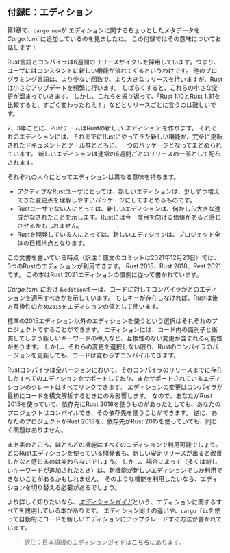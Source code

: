 <!--
## Appendix E - Editions
-->
## 付録E：エディション

<!--
In Chapter 1, you saw that `cargo new` adds a bit of metadata to your
*Cargo.toml* file about an edition. This appendix talks about what that means!
-->
第1章で、`cargo new`が エディションに関するちょっとしたメタデータを *Cargo.toml* に追加しているのを見ましたね。
この付録ではその意味についてお話します！

<!--
The Rust language and compiler have a six-week release cycle, meaning users get
a constant stream of new features. Other programming languages release larger
changes less often; Rust releases smaller updates more frequently. After a
while, all of these tiny changes add up. But from release to release, it can be
difficult to look back and say, “Wow, between Rust 1.10 and Rust 1.31, Rust has
changed a lot!”
-->
Rust言語とコンパイラは6週間のリリースサイクルを採用しています。つまり、ユーザにはコンスタントに新しい機能が流れてくるというわけです。
他のプログラミング言語は、より少ない回数で、より大きなリリースを行いますが、Rustは小さなアップデートを頻繁に行います。
しばらくすると、これらの小さな変更が溜まっていきます。
しかし、これらを振り返って、「Rust 1.10とRust 1.31を比較すると、すごく変わったねえ！」などとリリースごとに言うのは難しいです。

<!--
Every two or three years, the Rust team produces a new Rust *edition*. Each
edition brings together the features that have landed into a clear package with
fully updated documentation and tooling. New editions ship as part of the usual
six-week release process.
-->
2、3年ごとに、RustチームはRustの新しい *エディション* を作ります。
それぞれのエディションには、それまでにRustにやってきた新しい機能が、完全に更新されたドキュメントとツール群とともに、一つのパッケージとなってまとめられています。
新しいエディションは通常の6週間ごとのリリースの一部として配布されます。

<!--
Editions serve different purposes for different people:
-->
それぞれの人々にとってエディションは異なる意味を持ちます。

<!--
* For active Rust users, a new edition brings together incremental changes into
  an easy-to-understand package.
* For non-users, a new edition signals that some major advancements have
  landed, which might make Rust worth another look.
* For those developing Rust, a new edition provides a rallying point for the
  project as a whole.
-->
* アクティブなRustユーザにとっては、新しいエディションは、少しずつ増えてきた変更点を理解しやすいパッケージにしてまとめるものです。
* Rustユーザでない人にとっては、新しいエディションは、何かしら大きな達成がなされたことを示します。Rustには今一度目を向ける価値があると感じさせるかもしれません。
* Rustを開発している人にとっては、新しいエディションは、プロジェクト全体の目標地点となります。

<!--
At the time of this writing, three Rust editions are available: Rust 2015, Rust
2018, and Rust 2021. This book is written using Rust 2021 edition idioms.
-->
この文書を書いている時点（訳注：原文のコミットは2021年12月23日）では、3つのRustのエディションが利用できます。
Rust 2015、Rust 2018、Rest 2021です。
この本はRust 2021エディションの慣例に従って書かれています。

<!--
The `edition` key in *Cargo.toml* indicates which edition the compiler should
use for your code. If the key doesn’t exist, Rust uses `2015` as the edition
value for backward compatibility reasons.
-->
*Cargo.toml* における`edition`キーは、コードに対してコンパイラがどのエディションを適用すべきかを示しています。
もしキーが存在しなければ、Rustは後方互換性のため`2015`をエディションの値として使います。

<!--
Each project can opt in to an edition other than the default 2015 edition.
Editions can contain incompatible changes, such as including a new keyword that
conflicts with identifiers in code. However, unless you opt in to those
changes, your code will continue to compile even as you upgrade the Rust
compiler version you use.
-->
標準の2015エディション以外のエディションを使うという選択はそれぞれのプロジェクトですることができます。
エディションには、コード内の識別子と衝突してしまう新しいキーワードの導入など、互換性のない変更が含まれる可能性があります。
しかし、それらの変更を選択しない限り、Rustのコンパイラのバージョンを更新しても、コードは変わらずコンパイルできます。

<!--
All Rust compiler versions support any edition that existed prior to that
compiler’s release, and they can link crates of any supported editions
together. Edition changes only affect the way the compiler initially parses
code. Therefore, if you’re using Rust 2015 and one of your dependencies uses
Rust 2018, your project will compile and be able to use that dependency. The
opposite situation, where your project uses Rust 2018 and a dependency uses
Rust 2015, works as well.
-->
Rustコンパイラは全バージョンにおいて、そのコンパイラのリリースまでに存在したすべてのエディションをサポートしており、またサポートされているエディションのクレートはすべてリンクできます。
エディションの変更はコンパイラが最初にコードを構文解析するときにのみ影響します。
なので、あなたがRust 2015を使っていて、依存先にRust 2018を使うものがあったとしても、あなたのプロジェクトはコンパイルでき、その依存先を使うことができます。
逆に、あなたのプロジェクトがRust 2018を、依存先がRust 2015を使っていても、同じく問題はありません。

<!--
To be clear: most features will be available on all editions. Developers using
any Rust edition will continue to see improvements as new stable releases are
made. However, in some cases, mainly when new keywords are added, some new
features might only be available in later editions. You will need to switch
editions if you want to take advantage of such features.
-->
まあ実のところ、ほとんどの機能はすべてのエディションで利用可能でしょう。
どのRustエディションを使っている開発者も、新しい安定リリースが出ると改善したなと感じるのは変わらないでしょう。
しかし、場合によって（多くは新しいキーワードが追加されたとき）は、新機能が新しいエディションでしか利用できないことがあるかもしれません。
そのような機能を利用したいなら、エディションを切り替える必要があるでしょう。

<!--
For more details, the [*Edition
Guide*](https://doc.rust-lang.org/stable/edition-guide/) is a complete book
about editions that enumerates the differences between editions and explains
how to automatically upgrade your code to a new edition via `cargo fix`.
-->
より詳しく知りたいなら、[*エディションガイド*](https://doc.rust-lang.org/stable/edition-guide/)という、エディションに関するすべてを説明している本があります。
エディション同士の違いや、`cargo fix`を使って自動的にコードを新しいエディションにアップグレードする方法が書かれています。

> 訳注：日本語版のエディションガイドは[こちら](https://doc.rust-jp.rs/edition-guide/)にあります。

